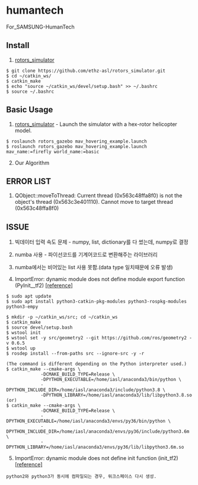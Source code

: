 # humantech
For_SAMSUNG-HumanTech

##  Install
1. [rotors_simulator](https://github.com/ethz-asl/rotors_simulator)
```	
$ git clone https://github.com/ethz-asl/rotors_simulator.git
$ cd ~/catkin_ws/
$ catkin_make
$ echo "source ~/catkin_ws/devel/setup.bash" >> ~/.bashrc
$ source ~/.bashrc
```

##  Basic Usage
1. [rotors_simulator](https://github.com/ethz-asl/rotors_simulator) - Launch the simulator with a hex-rotor helicopter model.
```
$ roslaunch rotors_gazebo mav_hovering_example.launch
$ roslaunch rotors_gazebo mav_hovering_example.launch mav_name:=firefly world_name:=basic
```
2. Our Algorithm


## ERROR LIST

1. QObject::moveToThread: Current thread (0x563c48ffa8f0) is not the object's thread (0x563c3e401110). Cannot move to target thread (0x563c48ffa8f0)


## ISSUE

1. 빅데이터 입력 속도 문제 - numpy, list, dictionary를 다 썼는데, numpy로 결정

2. numba 사용 - 파이선코드를 기계어코드로 변환해주는 라이브러리

3. numba에서는 비어있는 list 사용 못함.(data type 일치때문에 오류 발생)

4. ImportError: dynamic module does not define module export function (PyInit__tf2) [[reference]](https://answers.ros.org/question/326226/importerror-dynamic-module-does-not-define-module-export-function-pyinit__tf2/)
```
$ sudo apt update
$ sudo apt install python3-catkin-pkg-modules python3-rospkg-modules python3-empy

$ mkdir -p ~/catkin_ws/src; cd ~/catkin_ws
$ catkin_make
$ source devel/setup.bash
$ wstool init
$ wstool set -y src/geometry2 --git https://github.com/ros/geometry2 -v 0.6.5
$ wstool up
$ rosdep install --from-paths src --ignore-src -y -r

(The command is different depending on the Python interpreter used.)
$ catkin_make --cmake-args \
             -DCMAKE_BUILD_TYPE=Release \
             -DPYTHON_EXECUTABLE=/home/iasl/anaconda3/bin/python \
             -DPYTHON_INCLUDE_DIR=/home/iasl/anaconda3/include/python3.8 \
             -DPYTHON_LIBRARY=/home/iasl/anaconda3/lib/libpython3.8.so
(or)
$ catkin_make --cmake-args \
             -DCMAKE_BUILD_TYPE=Release \
             -DPYTHON_EXECUTABLE=/home/iasl/anaconda3/envs/py36/bin/python \
             -DPYTHON_INCLUDE_DIR=/home/iasl/anaconda3/envs/py36/include/python3.6m \
             -DPYTHON_LIBRARY=/home/iasl/anaconda3/envs/py36/lib/libpython3.6m.so
```

5. ImportError: dynamic module does not define init function (init_tf2) [[reference]](https://answers.ros.org/question/340862/importerror-dynamic-module-does-not-define-init-function-init_tf2/)
```
python2와 python3가 동시에 컴파일되는 경우, 워크스페이스 다시 생성.
```
